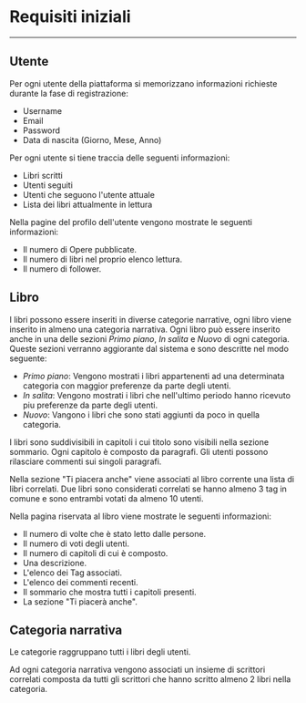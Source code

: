 # Requisiti iniziali

---

## Utente

Per ogni utente della piattaforma si memorizzano informazioni richieste durante la fase di registrazione:

* Username
* Email
* Password
* Data di nascita (Giorno, Mese, Anno)

Per ogni utente si tiene traccia delle seguenti informazioni:

* Libri scritti
* Utenti seguiti
* Utenti che seguono l'utente attuale
* Lista dei libri attualmente in lettura

Nella pagine del profilo dell'utente vengono mostrate le seguenti informazioni:

* Il numero di Opere pubblicate.
* Il numero di libri nel proprio elenco lettura.
* Il numero di follower.

## Libro

I libri possono essere inseriti in diverse categorie narrative, ogni libro viene inserito in almeno una categoria narrativa. Ogni libro può essere inserito anche in una delle sezioni _Primo piano_, _In salita_ e _Nuovo_ di ogni categoria.
Queste sezioni verranno aggiorante dal sistema e sono descritte nel modo seguente:
* _Primo piano_: Vengono mostrati i libri appartenenti ad una determinata categoria con maggior preferenze da parte degli utenti.
* _In salita_: Vengono mostrati i libri che nell'ultimo periodo hanno ricevuto piu preferenze da parte degli utenti.
* _Nuovo_: Vangono i libri che sono stati aggiunti da poco in quella categoria.

I libri sono suddivisibili in capitoli i cui titolo sono visibili nella sezione sommario. Ogni capitolo è composto da paragrafi. Gli utenti possono rilasciare commenti sui singoli paragrafi.

Nella sezione "Ti piacera anche" viene associati al libro corrente una lista di libri correlati. Due libri sono considerati correlati se hanno almeno 3 tag in comune e sono entrambi votati da almeno 10 utenti.

Nella pagina riservata al libro viene mostrate le seguenti informazioni:

* Il numero di volte che è stato letto dalle persone.
* Il numero di voti degli utenti.
* Il numero di capitoli di cui è composto.
* Una descrizione.
* L'elenco dei Tag associati.
* L'elenco dei commenti recenti.
* Il sommario che mostra tutti i capitoli presenti.
* La sezione "Ti piacerà anche".


## Categoria narrativa

Le categorie raggruppano tutti i libri degli utenti.

Ad ogni categoria narrativa vengono associati un insieme di scrittori correlati composta da tutti gli scrittori che hanno scritto almeno 2 libri nella categoria.
